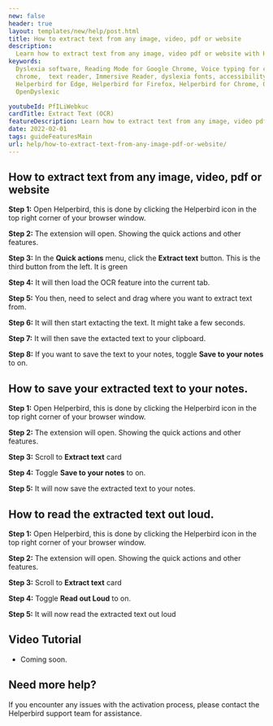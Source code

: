 ```yaml
---
new: false
header: true
layout: templates/new/help/post.html
title: How to extract text from any image, video, pdf or website
description:
  Learn how to extract text from any image, video pdf or website with Helperbirds OCR feature extension.
keywords:
  Dyslexia software, Reading Mode for Google Chrome, Voice typing for chrome, Text to speech for
  chrome,  text reader, Immersive Reader, dyslexia fonts, accessibility software, dyslexia software,
  Helperbird for Edge, Helperbird for Firefox, Helperbird for Chrome, Opendyslexic for Chrome,
  OpenDyslexic

youtubeId: PfILiWebkuc
cardTitle: Extract Text (OCR)
featureDescription: Learn how to extract text from any image, video pdf or website with Helperbirds OCR feature extension.
date: 2022-02-01
tags: guideFeaturesMain
url: help/how-to-extract-text-from-any-image-pdf-or-website/
---
```





## How to extract text from any image, video, pdf or website

**Step 1:** Open Helperbird, this is done by clicking the Helperbird icon in the top right corner of your browser window.

**Step 2:** The extension will open. Showing the quick actions and other features.

**Step 3:** In the **Quick actions** menu, click the **Extract text** button. This is the third button from the left. It is green

**Step 4:** It will then load the OCR feature into the current tab.

**Step 5:** You then, need to select and drag where you want to extract text from.

**Step 6:** It will then start extacting the text. It might take a few seconds.

**Step 7:** It will then save the extacted text to your clipboard.

**Step 8:** If you want to save the text to your notes, toggle **Save to your notes** to on.




## How to save your extracted text to your notes.

**Step 1:** Open Helperbird, this is done by clicking the Helperbird icon in the top right corner of your browser window.

**Step 2:** The extension will open. Showing the quick actions and other features.

**Step 3:** Scroll to  **Extract text** card

**Step 4:** Toggle **Save to your notes** to on.

**Step 5:** It will now save the extracted text to your notes.



## How to read the extracted text out loud.

**Step 1:** Open Helperbird, this is done by clicking the Helperbird icon in the top right corner of your browser window.

**Step 2:** The extension will open. Showing the quick actions and other features.

**Step 3:** Scroll to  **Extract text** card

**Step 4:** Toggle **Read out Loud** to on.

**Step 5:** It will now  read the extracted text out loud



## Video Tutorial

- Coming soon.

## Need more help?

If you encounter any issues with the activation process, please contact the Helperbird support team for assistance.




